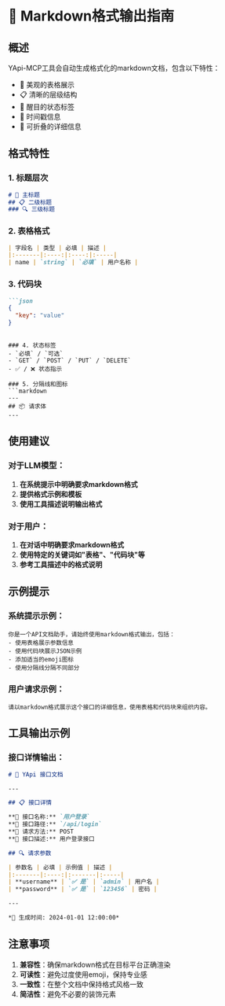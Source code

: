 # 📝 Markdown格式输出指南

## 概述

YApi-MCP工具会自动生成格式化的markdown文档，包含以下特性：

- 🎨 美观的表格展示
- 📋 清晰的层级结构
- 🎯 醒目的状态标签
- 📅 时间戳信息
- 🔧 可折叠的详细信息

## 格式特性

### 1. 标题层次

```markdown
# 🚀 主标题
## 📋 二级标题
### 🔍 三级标题
```

### 2. 表格格式

```markdown
| 字段名 | 类型 | 必填 | 描述 |
|:-------|:----:|:----:|:-----|
| name | `string` | `必填` | 用户名称 |
```

### 3. 代码块

```markdown
```json
{
  "key": "value"
}
```

```

### 4. 状态标签
- `必填` / `可选`
- `GET` / `POST` / `PUT` / `DELETE`
- ✅ / ❌ 状态指示

### 5. 分隔线和图标
```markdown
---
## 📦 请求体
---
```

## 使用建议

### 对于LLM模型：

1. **在系统提示中明确要求markdown格式**
2. **提供格式示例和模板**
3. **使用工具描述说明输出格式**

### 对于用户：

1. **在对话中明确要求markdown格式**
2. **使用特定的关键词如"表格"、"代码块"等**
3. **参考工具描述中的格式说明**

## 示例提示

### 系统提示示例：

```
你是一个API文档助手，请始终使用markdown格式输出，包括：
- 使用表格展示参数信息
- 使用代码块展示JSON示例
- 添加适当的emoji图标
- 使用分隔线分隔不同部分
```

### 用户请求示例：

```
请以markdown格式展示这个接口的详细信息，使用表格和代码块来组织内容。
```

## 工具输出示例

### 接口详情输出：

```markdown
# 🚀 YApi 接口文档

---

## 📋 接口详情

**🎯 接口名称:** `用户登录`
**🔗 接口路径:** `/api/login`
**🚀 请求方法:** POST
**📝 接口描述:** 用户登录接口

## 🔍 请求参数

| 参数名 | 必填 | 示例值 | 描述 |
|:-------|:----:|:-------|:-----|
| **username** | `✅ 是` | `admin` | 用户名 |
| **password** | `✅ 是` | `123456` | 密码 |

---

*📅 生成时间: 2024-01-01 12:00:00*
```

## 注意事项

1. **兼容性**：确保markdown格式在目标平台正确渲染
2. **可读性**：避免过度使用emoji，保持专业感
3. **一致性**：在整个文档中保持格式风格一致
4. **简洁性**：避免不必要的装饰元素
